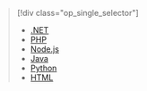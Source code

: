 > [!div class="op_single_selector"]
> * [.NET](../articles/app-service-web/app-service-web-get-started-dotnet.md)
> * [PHP](../articles/app-service-web/app-service-web-get-started-php.md)
> * [Node.js](../articles/app-service-web/app-service-web-get-started-nodejs.md)
> * [Java](../articles/app-service-web/app-service-web-get-started-java.md)
> * [Python](../articles/app-service-web/app-service-web-get-started-python.md)
> * [HTML](../articles/app-service-web/app-service-web-get-started-html.md)
> 
>